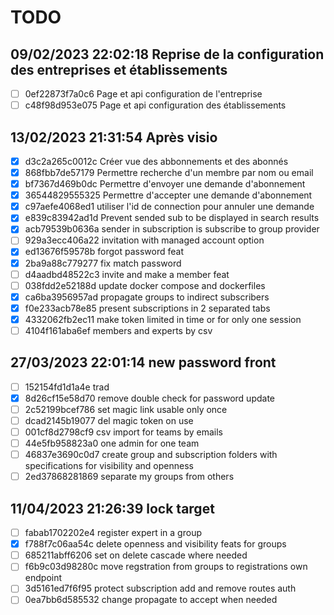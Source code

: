# TODO
## 09/02/2023 22:02:18 Reprise de la configuration des entreprises et établissements
- [ ] 0ef22873f7a0c6 Page et api configuration de l'entreprise
- [ ] c48f98d953e075 Page et api configuration des établissements
## 13/02/2023 21:31:54 Après visio
- [x] d3c2a265c0012c Créer vue des abbonnements et des abonnés
- [x] 868fbb7de57179 Permettre recherche d'un membre par nom ou email
- [x] bf7367d469b0dc Permettre d'envoyer une demande d'abonnement
- [x] 36544829555325 Permettre d'accepter une demande d'abonnement
- [x] c97aefe4068ed1 utiliser l'id de connection pour annuler une demande
- [x] e839c83942ad1d Prevent sended sub to be displayed in search results
- [x] acb79539b0636a sender in subscription is subscribe to group provider
- [ ] 929a3ecc406a22 invitation with managed account option
- [x] ed13676f59578b forgot password feat
- [x] 2ba9a88c779277 fix match password
- [ ] d4aadbd48522c3 invite and make a member feat
- [ ] 038fdd2e52188d update docker compose and dockerfiles
- [x] ca6ba3956957ad propagate groups to indirect subscribers
- [x] f0e233acb78e85 present subscriptions in 2 separated tabs
- [x] 4332062fb2ec11 make token limited in time or for only one session
- [ ] 4104f161aba6ef members and experts by csv
## 27/03/2023 22:01:14 new password front
- [ ] 152154fd1d1a4e trad
- [x] 8d26cf15e58d70 remove double check for password update
- [ ] 2c52199bcef786 set magic link usable only once
- [ ] dcad2145b19077 del magic token on use  
- [ ] 001cf8d2798cf9 csv import for teams by emails  
- [ ] 44e5fb958823a0 one admin for one team  
- [ ] 46837e3690c0d7 create group and subscription folders with specifications for visibility and openness  
- [ ] 2ed37868281869 separate my groups from others  
## 11/04/2023 21:26:39 lock target  
- [ ] fabab1702202e4 register expert in a group  
- [x] f788f7c06aa54c delete openness and visibility feats for groups  
- [ ] 685211abff6206 set on delete cascade where needed  
- [ ] f6b9c03d98280c move regstration from groups to registrations own endpoint  
- [ ] 3d5161ed7f6f95 protect subscription add and remove routes auth  
- [ ] 0ea7bb6d585532 change propagate to accept when needed  

